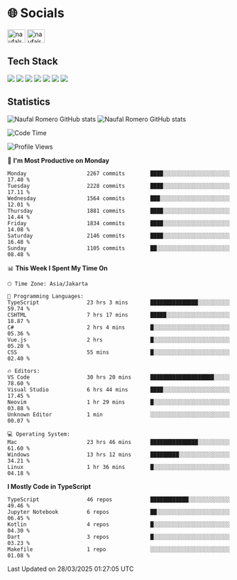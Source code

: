 <h1 align="">🌐 Socials</h1>
<p align="left">
<a href="https://linkedin.com/in/naufal-romero-putra-pratama-9ab816177/" target="blank"><img align="center" src="https://raw.githubusercontent.com/rahuldkjain/github-profile-readme-generator/master/src/images/icons/Social/linked-in-alt.svg" alt="naufalromero" height="30" width="40" /></a>
<a href="https://instagram.com/naufalromero" target="blank"><img align="center" src="https://raw.githubusercontent.com/rahuldkjain/github-profile-readme-generator/master/src/images/icons/Social/instagram.svg" alt="naufalromero" height="30" width="40" /></a>
</p>


<h2 align="">Tech Stack</h2>
<div align="">
  <img src="https://img.shields.io/badge/next.js-000000?style=for-the-badge&logo=nextdotjs&logoColor=white"/>
 <img src="https://img.shields.io/badge/typescript-%23007ACC.svg?style=for-the-badge&logo=typescript&logoColor=white"/>
 <img src="https://img.shields.io/badge/react-%2320232a.svg?style=for-the-badge&logo=react&logoColor=%2361DAFB"/>
 <img src="https://img.shields.io/badge/tailwindcss-%2338B2AC.svg?style=for-the-badge&logo=tailwind-css&logoColor=white"/>
 <img src="https://img.shields.io/badge/Prisma-3982CE?style=for-the-badge&logo=Prisma&logoColor=white"/>
 <img src="https://img.shields.io/badge/javascript-%23323330.svg?style=for-the-badge&logo=javascript&logoColor=%23F7DF1E"/>
 <img src="https://img.shields.io/badge/java-%23ED8B00.svg?style=for-the-badge&logo=openjdk&logoColor=white"/>
</div>


<h2 align="">Statistics</h2>
<div align="">
<img src="https://github-readme-stats-xi-nine-74.vercel.app/api?username=romves&show_icons=true&theme=tokyonight&include_all_commits=true&count_private=true" alt="Naufal Romero GitHub stats"/>
<img src="https://github-readme-stats-xi-nine-74.vercel.app/api/top-langs/?username=romves&theme=tokyonight&hide_border=false&include_all_commits=true&count_private=true&layout=compact" alt="Naufal Romero GitHub stats"/>
</div>

<!--START_SECTION:waka-->
![Code Time](http://img.shields.io/badge/Code%20Time-2%2C231%20hrs%2054%20mins-blue)

![Profile Views](http://img.shields.io/badge/Profile%20Views-0-blue)

📅 **I'm Most Productive on Monday** 

```text
Monday                   2267 commits        ████░░░░░░░░░░░░░░░░░░░░░   17.40 % 
Tuesday                  2228 commits        ████░░░░░░░░░░░░░░░░░░░░░   17.11 % 
Wednesday                1564 commits        ███░░░░░░░░░░░░░░░░░░░░░░   12.01 % 
Thursday                 1881 commits        ████░░░░░░░░░░░░░░░░░░░░░   14.44 % 
Friday                   1834 commits        ████░░░░░░░░░░░░░░░░░░░░░   14.08 % 
Saturday                 2146 commits        ████░░░░░░░░░░░░░░░░░░░░░   16.48 % 
Sunday                   1105 commits        ██░░░░░░░░░░░░░░░░░░░░░░░   08.48 % 
```


📊 **This Week I Spent My Time On** 

```text
🕑︎ Time Zone: Asia/Jakarta

💬 Programming Languages: 
TypeScript               23 hrs 3 mins       ███████████████░░░░░░░░░░   59.74 % 
CSHTML                   7 hrs 17 mins       █████░░░░░░░░░░░░░░░░░░░░   18.87 % 
C#                       2 hrs 4 mins        █░░░░░░░░░░░░░░░░░░░░░░░░   05.36 % 
Vue.js                   2 hrs               █░░░░░░░░░░░░░░░░░░░░░░░░   05.20 % 
CSS                      55 mins             █░░░░░░░░░░░░░░░░░░░░░░░░   02.40 % 

🔥 Editors: 
VS Code                  30 hrs 20 mins      ████████████████████░░░░░   78.60 % 
Visual Studio            6 hrs 44 mins       ████░░░░░░░░░░░░░░░░░░░░░   17.45 % 
Neovim                   1 hr 29 mins        █░░░░░░░░░░░░░░░░░░░░░░░░   03.88 % 
Unknown Editor           1 min               ░░░░░░░░░░░░░░░░░░░░░░░░░   00.07 % 

💻 Operating System: 
Mac                      23 hrs 46 mins      ███████████████░░░░░░░░░░   61.60 % 
Windows                  13 hrs 12 mins      █████████░░░░░░░░░░░░░░░░   34.21 % 
Linux                    1 hr 36 mins        █░░░░░░░░░░░░░░░░░░░░░░░░   04.18 % 
```

**I Mostly Code in TypeScript** 

```text
TypeScript               46 repos            ████████████░░░░░░░░░░░░░   49.46 % 
Jupyter Notebook         6 repos             ██░░░░░░░░░░░░░░░░░░░░░░░   06.45 % 
Kotlin                   4 repos             █░░░░░░░░░░░░░░░░░░░░░░░░   04.30 % 
Dart                     3 repos             █░░░░░░░░░░░░░░░░░░░░░░░░   03.23 % 
Makefile                 1 repo              ░░░░░░░░░░░░░░░░░░░░░░░░░   01.08 % 
```




 Last Updated on 28/03/2025 01:27:05 UTC
<!--END_SECTION:waka-->

